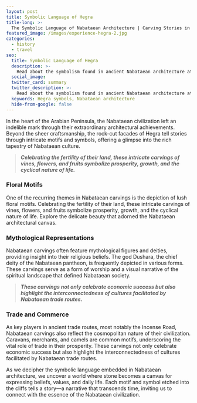 ```yaml
---
layout: post
title: Symbolic Language of Hegra
title-long: >-
  The Symbolic Language of Nabataean Architecture | Carving Stories in Stone
featured_image: /images/experience-hegra-2.jpg
categories:
  - history
  - travel
seo:
  title: Symbolic Language of Hegra
  description: >-
    Read about the symbolism found in ancient Nabataean architecture at Saudi Arabia's first UNESCO World Heritage Site, Hegra, from floral motifs to mythological figures.
  social_image:
  twitter_card: summary
  twitter_description: >-
    Read about the symbolism found in ancient Nabataean architecture at Saudi Arabia's first UNESCO World Heritage Site, Hegra, from floral motifs to mythological figures.
  keywords: Hegra symbols, Nabataean architecture
  hide-from-google: false
---
```

In the heart of the Arabian Peninsula, the Nabataean civilization left an indelible mark through their extraordinary architectural achievements. Beyond the sheer craftsmanship, the rock-cut facades of Hegra tell stories through intricate motifs and symbols, offering a glimpse into the rich tapestry of Nabataean culture.

> ***Celebrating the fertility of their land, these intricate carvings of vines, flowers, and fruits symbolize prosperity, growth, and the cyclical nature of life.***

### **Floral Motifs**

One of the recurring themes in Nabataean carvings is the depiction of lush floral motifs. Celebrating the fertility of their land, these intricate carvings of vines, flowers, and fruits symbolize prosperity, growth, and the cyclical nature of life. Explore the delicate beauty that adorned the Nabataean architectural canvas.

### **Mythological Representations**

Nabataean carvings often feature mythological figures and deities, providing insight into their religious beliefs. The god Dushara, the chief deity of the Nabataean pantheon, is frequently depicted in various forms. These carvings serve as a form of worship and a visual narrative of the spiritual landscape that defined Nabataean society.

> ***These carvings not only celebrate economic success but also highlight the interconnectedness of cultures facilitated by Nabataean trade routes.***

### **Trade and Commerce**

As key players in ancient trade routes, most notably the Incense Road, Nabataean carvings also reflect the cosmopolitan nature of their civilization. Caravans, merchants, and camels are common motifs, underscoring the vital role of trade in their prosperity. These carvings not only celebrate economic success but also highlight the interconnectedness of cultures facilitated by Nabataean trade routes.

As we decipher the symbolic language embedded in Nabataean architecture, we uncover a world where stone becomes a canvas for expressing beliefs, values, and daily life. Each motif and symbol etched into the cliffs tells a story—a narrative that transcends time, inviting us to connect with the essence of the Nabataean civilization.